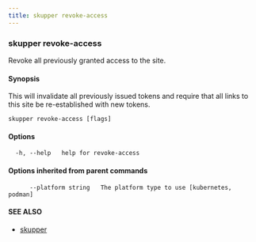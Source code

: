 ```yaml
---
title: skupper revoke-access
---
```

### skupper revoke-access

Revoke all previously granted access to the site.

#### Synopsis

This will invalidate all previously issued tokens and require that all
links to this site be re-established with new tokens.

```
skupper revoke-access [flags]
```

#### Options

```
  -h, --help   help for revoke-access
```

#### Options inherited from parent commands

```
      --platform string   The platform type to use [kubernetes, podman]
```

#### SEE ALSO

* [skupper](index.html) 

<!-- ###### Auto generated by spf13/cobra on 29-May-2024
 -->